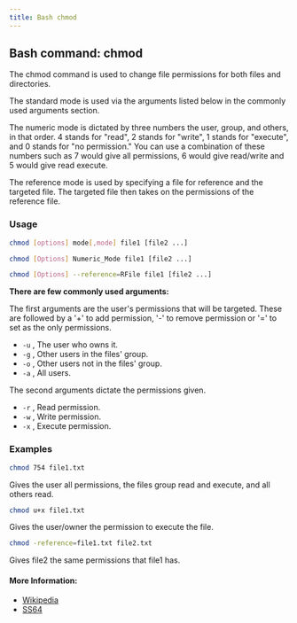 ```yaml
---
title: Bash chmod
---
```


## Bash command: chmod

The chmod command is used to change file permissions for both files and directories.

The standard mode is used via the arguments listed below in the commonly used arguments section.

The numeric mode is dictated by three numbers the user, group, and others, in that order.
4 stands for "read",
2 stands for "write",
1 stands for "execute", and
0 stands for "no permission."
You can use a combination of these numbers such as 7 would give all permissions, 6 would give read/write and 5 would give read execute.

The reference mode is used by specifying a file for reference and the targeted file. The targeted file then takes on the permissions of the reference file.

### Usage

```bash
chmod [options] mode[,mode] file1 [file2 ...]
```
```bash
chmod [Options] Numeric_Mode file1 [file2 ...]
```
```bash
chmod [Options] --reference=RFile file1 [file2 ...]
```
**There are few commonly used arguments:**

The first arguments are the user's permissions that will be targeted. These are followed by a '+' to add permission, '-' to remove permission or '=' to set as the only permissions. 
- `-u` , The user who owns it.
- `-g` , Other users in the files' group.
- `-o` , Other users not in the files' group.
- `-a` , All users.

The second arguments dictate the permissions given.
- `-r` , Read permission.
- `-w` , Write permission.
- `-x` , Execute permission.

### Examples

```bash
chmod 754 file1.txt
```
Gives the user all permissions, the files group read and execute, and all others read.
```bash
chmod u+x file1.txt
```
Gives the user/owner the permission to execute the file.
```bash
chmod -reference=file1.txt file2.txt
```
Gives file2 the same permissions that file1 has.

#### More Information:
* [Wikipedia](https://en.wikipedia.org/wiki/Chmod)
* [SS64](https://ss64.com/bash/chmod.html)

